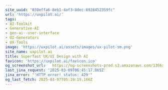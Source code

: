 ```yaml
---
site_uuid: "030effa6-8eb1-4af3-8dec-8928452359fc"
url: 'https://uxpilot.ai/'
tags:
- AI-Toolkit
- Generative-AI
- gen-ai--user-interface
- UI-Generators
- UX-Tools
image: 'https://uxpilot.ai/assets/images/ux-pilot-sm.png'
site_name: uxpilot.ai
title: Superfast UX/UI Design with AI
favicon: 'https://uxpilot.ai/favicon.ico'
og_screenshot_url:   https://og-screenshots-prod.s3.amazonaws.com/1366x768/80/false/ed8fe7e07ce664a17a3bc7141a3c868c6b1f9d76f9e2572a0c8a0da0e4356c8d.jpeg
last_jina_request: '2025-03-09T06:45:17.865Z'
jina_error: "'HTTP error! status: 429'"
og_last_fetch: 2025-03-07T05:19:19.166Z
---
```


